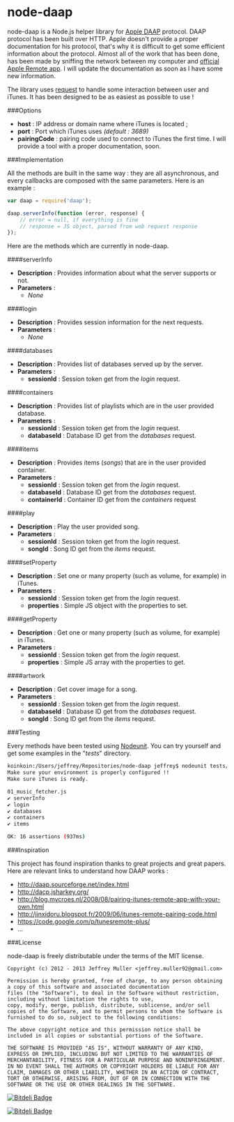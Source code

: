 node-daap
=========

node-daap is a Node.js helper library for [Apple DAAP](http://en.wikipedia.org/wiki/Digital_Audio_Access_Protocol "Apple DAAP") protocol. DAAP protocol has been built over HTTP. Apple doesn't provide a proper documentation for his protocol, that's why it is difficult to get some efficient information about the protocol. Almost all of the work that has been done, has been made by sniffing the network between my computer and [official Apple Remote app](https://itunes.apple.com/fr/app/remote/id284417350?mt=8). I will update the documentation as soon as I have some new information.

The library uses [request](https://github.com/mikeal/request "Node Request") to handle some interaction between user and iTunes.  It has been designed to be as easiest as possible to use !

###Options

* __host__ : IP address or domain name where iTunes is located ;
* __port__ : Port which iTunes uses _(default : 3689)_
* __pairingCode__ : pairing code used to connect to iTunes the first time. I will provide a tool with a proper documentation, soon.

###Implementation

All the methods are built in the same way : they are all asynchronous, and every callbacks are composed with the same parameters. Here is an example :

```JavaScript
var daap = require('daap');

daap.serverInfo(function (error, response) {
    // error = null, if everything is fine
    // response = JS object, parsed from web request response
});
```

Here are the methods which are currently in node-daap.

####serverInfo

- __Description__ : Provides information about what the server supports or not.
- __Parameters__ :
  - _None_

####login

- __Description__ : Provides session information for the next requests.
- __Parameters__ :
  - _None_

####databases

- __Description__ : Provides list of databases served up by the server.
- __Parameters__ :
  - __sessionId__ : Session token get from the _login_ request.

####containers

- __Description__ : Provides list of playlists which are in the user provided database.
- __Parameters__ :
  - __sessionId__ : Session token get from the _login_ request.
  - __databaseId__ : Database ID get from the _databases_ request.

####items

- __Description__ : Provides items (_songs_) that are in the user provided container.
- __Parameters__ :
  - __sessionId__ : Session token get from the _login_ request.
  - __databaseId__ : Database ID get from the _databases_ request.
  - __containerId__ : Container ID get from the _containers_ request

####play

- __Description__ : Play the user provided song.
- __Parameters__ :
  - __sessionId__ : Session token get from the _login_ request.
  - __songId__ : Song ID get from the _items_ request.

####setProperty

- __Description__ : Set one or many property (such as volume, for example) in iTunes.
- __Parameters__ :
  - __sessionId__ : Session token get from the _login_ request.
  - __properties__ : Simple JS object with the properties to set. 

####getProperty

- __Description__ : Get one or many property (such as volume, for example) in iTunes.
- __Parameters__ :
  - __sessionId__ : Session token get from the _login_ request.
  - __properties__ : Simple JS array with the properties to get. 

####artwork

- __Description__ : Get cover image for a song.
- __Parameters__ :
  - __sessionId__ : Session token get from the _login_ request.
  - __databaseId__ : Database ID get from the _databases_ request.
  - __songId__ : Song ID get from the _items_ request.

###Testing

Every methods have been tested using [Nodeunit](https://github.com/caolan/nodeunit). You can try yourself and get some examples in the "_tests_" directory.

```Bash
koinkoin:/Users/jeffrey/Repositories/node-daap jeffrey$ nodeunit tests/01_music_fetcher.js 
Make sure your environment is properly configured !!
Make sure iTunes is ready.

01_music_fetcher.js
✔ serverInfo
✔ login
✔ databases
✔ containers
✔ items

OK: 16 assertions (937ms)
```

###Inspiration

This project has found inspiration thanks to great projects and great papers. Here are relevant links to understand how DAAP works :

* http://daap.sourceforge.net/index.html
* http://dacp.jsharkey.org/
* http://blog.mycroes.nl/2008/08/pairing-itunes-remote-app-with-your-own.html
* http://jinxidoru.blogspot.fr/2009/06/itunes-remote-pairing-code.html
* https://code.google.com/p/tunesremote-plus/
* ...

###License

node-daap is freely distributable under the terms of the MIT license.

```
Copyright (c) 2012 - 2013 Jeffrey Muller <jeffrey.muller92@gmail.com>

Permission is hereby granted, free of charge, to any person obtaining a copy of this software and associated documentation
files (the "Software"), to deal in the Software without restriction, including without limitation the rights to use,
copy, modify, merge, publish, distribute, sublicense, and/or sell copies of the Software, and to permit persons to whom the Software is furnished to do so, subject to the following conditions:

The above copyright notice and this permission notice shall be included in all copies or substantial portions of the Software.

THE SOFTWARE IS PROVIDED "AS IS", WITHOUT WARRANTY OF ANY KIND, EXPRESS OR IMPLIED, INCLUDING BUT NOT LIMITED TO THE WARRANTIES OF MERCHANTABILITY, FITNESS FOR A PARTICULAR PURPOSE AND NONINFRINGEMENT. IN NO EVENT SHALL THE AUTHORS OR COPYRIGHT HOLDERS BE LIABLE FOR ANY CLAIM, DAMAGES OR OTHER LIABILITY, WHETHER IN AN ACTION OF CONTRACT, TORT OR OTHERWISE, ARISING FROM, OUT OF OR IN CONNECTION WITH THE SOFTWARE OR THE USE OR OTHER DEALINGS IN THE SOFTWARE.
```

[![Bitdeli Badge](https://d2weczhvl823v0.cloudfront.net/j-muller/node-daap/trend.png)](https://bitdeli.com/free "Bitdeli Badge")

[![Bitdeli Badge](https://d2weczhvl823v0.cloudfront.net/j-muller/node-daap/trend.png)](https://bitdeli.com/free "Bitdeli Badge")


